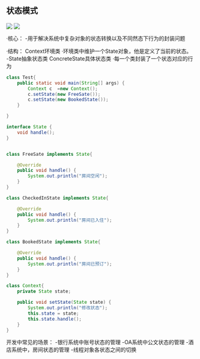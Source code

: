 ## 状态模式
<img src="https://gitee.com/zero049/MyNoteImages/raw/master/Annotation 2019-12-08 204325.png"  div align=center />
<img src="https://gitee.com/zero049/MyNoteImages/raw/master/Annotation 2019-12-08 204540.png"  div align=center />

·核心：
-用于解决系统中复杂对象的状态转换以及不同然态下行为的封装问题

·结构：
Context环境类
·环境类中维护一个State对象，他是定义了当前的状态。
-State抽象状态类
ConcreteState具体状态类
·每一个类封装了一个状态对应的行为

```java
class Test{
    public static void main(String[] args) {
        Context c  =new Context();
        c.setState(new FreeSate());
        c.setState(new BookedState());
    }

}

interface State {
    void handle();
}


class FreeSate implements State{

    @Override
    public void handle() {
        System.out.println("房间空闲");
    }
}

class CheckedInState implements State{

    @Override
    public void handle() {
        System.out.println("房间已入住");
    }
}

class BookedState implements State{

    @Override
    public void handle() {
        System.out.println("房间已预订");
    }
}

class Context{
    private State state;

    public void setState(State state) {
        System.out.println("修改状态");
        this.state = state;
        this.state.handle();
    }
}
```

开发中常见的场景：
-银行系统中账号状态的管理
-OA系统中公文状态的管理
-酒店系统中，房间状态的管理
-线程对象各状态之间的切换